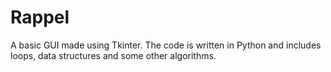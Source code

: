 # Rappel
A basic GUI made using Tkinter. The code is written in Python and includes loops, data structures and some other algorithms.
